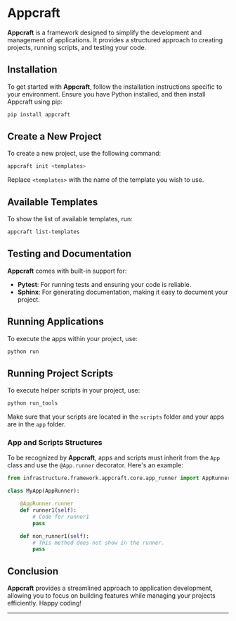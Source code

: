 # Appcraft

**Appcraft** is a framework designed to simplify the development and management of applications. It provides a structured approach to creating projects, running scripts, and testing your code.

## Installation

To get started with **Appcraft**, follow the installation instructions specific to your environment. Ensure you have Python installed, and then install Appcraft using pip:

```bash
pip install appcraft
```

## Create a New Project

To create a new project, use the following command:

```bash
appcraft init <templates>
```

Replace `<templates>` with the name of the template you wish to use.

## Available Templates

To show the list of available templates, run:

```bash
appcraft list-templates
```

## Testing and Documentation

**Appcraft** comes with built-in support for:

- **Pytest**: For running tests and ensuring your code is reliable.
- **Sphinx**: For generating documentation, making it easy to document your project.

## Running Applications

To execute the apps within your project, use:

```bash
python run
```

## Running Project Scripts

To execute helper scripts in your project, use:

```bash
python run_tools
```

Make sure that your scripts are located in the `scripts` folder and your apps are in the `app` folder.

### App and Scripts Structures

To be recognized by **Appcraft**, apps and scripts must inherit from the `App` class and use the `@App.runner` decorator. Here's an example:

```python
from infrastructure.framework.appcraft.core.app_runner import AppRunner

class MyApp(AppRunner):

    @AppRunner.runner
    def runner1(self):
        # Code for runner1
        pass

    def non_runner1(self):
        # This method does not show in the runner.
        pass
```

## Conclusion

**Appcraft** provides a streamlined approach to application development, allowing you to focus on building features while managing your projects efficiently. Happy coding!

--- 